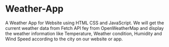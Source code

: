 # Weather-App
 A Weather App for Website using HTML CSS and JavaScript. We will get the current weather data from Fetch API fey from OpenWeatherMap and display the weather information like Temperature,  Weather condition, Humidity and Wind Speed according to the city on our website or app.
